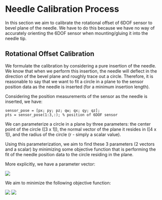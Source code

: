 # Needle Calibration Process

In this section we aim to calibrate the rotational offset of 6DOF sensor to bevel plane of the needle. We have to do this because we have no way of accurately orienting the 6DOF sensor when mounting/gluing it into the needle tip.

## Rotational Offset Calibration

We formulate the calibration by considering a pure insertion of the needle. We know that when we perform this insertion, the needle will deflect in the direction of the bevel plane and roughly trace out a circle. Therefore, it is reasonable to say that we want to fit a circle in a plane to the sensor position data as the needle is inserted (for a minimum insertion length).

Considering the position measurements of the sensor as the needle is inserted, we have:

```
sensor_pose = [px; py; pz; qw; qx; qy; qz];
pts = sensor_pose(1:3,:); % position of 6DOF sensor
```

We can parameterize a circle in a plane by three parameters: the center point of the circle ([3 x 1]), the normal vector of the plane it resides in ([4 x 1]), and the radius of the circle (r - simply a scalar value).

Using this parameterization, we aim to find these 3 parameters (2 vectors and a scalar) by minimizing some objective function that is performing the fit of the needle position data to the circle residing in the plane.

More explicitly, we have a parameter vector:

<img src="https://render.githubusercontent.com/render/math?math=\t \lVertc_x \hspace{1mm} c_y \hspace{1mm} c_z \hspace{1mm} n_x \hspace{1mm} n_y \hspace{1mm} n_z \hspace{1mm} r}">

We aim to minimize the following objective function:

<img src="https://render.githubusercontent.com/render/math?math=f{\sum_{i=1}^(N) d_p}">


<img src="https://render.githubusercontent.com/render/math?math={}\min_{T \in SE(3), C} \sum_{i=1}^{N_s} \sum_{j=1}^{N_m} C_{ij} \hspace{1mm} \lVert Tp^{m_j} - p^{s_i} \rVert^2}">
